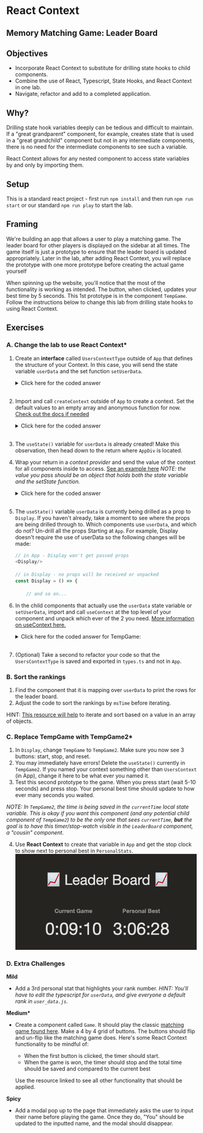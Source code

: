# React Context

## Memory Matching Game: Leader Board

## Objectives

- Incorporate React Context to substitute for drilling state hooks to child components.
- Combine the use of React, Typescript, State Hooks, and React Context in one lab.
- Navigate, refactor and add to a completed application.

## Why?

Drilling state hook variables deeply can be tedious and difficult to maintain. If a "great grandparent" component, for example, creates state that is used in a "great grandchild" component but not in any intermediate components, there is no need for the intermediate components to see such a variable. 

React Context allows for any nested component to access state variables by and only by importing them.  

## Setup

This is a standard react project - first run `npm install` and then run `npm run start` or our standard `npm run play` to start the lab.

## Framing

We're building an app that allows a user to play a matching game. The leader board for other players is displayed on the sidebar at all times. The game itself is just a prototype to ensure that the leader board is updated appropriately. Later in the lab, after adding React Context, you will replace the prototype with one more prototype before creating the actual game yourself

When spinning up the website, you'll notice that the most of the functionality is working as intended. The button, when clicked, updates your best time by 5 seconds. This 1st prototype is in the component `TempGame`. Follow the instructions below to change this lab from drilling state hooks to using React Context.

## Exercises

### A. Change the lab to use React Context*

1. Create an **interface** called `UsersContextType` outside of `App` that defines the structure of your Context. In this case, you will send the state variable `userData` and the set function `setUserData`.

    <details>
    <summary>Click here for the coded answer</summary>

    ```js
    // Note: UserInfo[] is already imported
    export interface UsersContextType {
        userData: UserInfo[];
        setUserData: (userData:UserInfo[]) => void;
    }
    ```
    </details>
    <br>

2. Import and call `createContext` outside of `App` to create a context. Set the default values to an empty array and anonymous function for now. [Check out the docs if needed](https://beta.reactjs.org/reference/react/createContext)

    <details>
    <summary>Click here for the coded answer</summary>

    ```js
    export const UsersContext = createContext<UsersContextType>({
        userData:[],
        setUserData:(userData:UserInfo[]) => undefined,
    });
    ```
    </details>
    <br>

3. The `useState()` variable for `userData` is already created! Make this observation, then head down to the return where `AppDiv` is located. 

4. Wrap your return in a _context provider_ and send the value of the context for all components inside to access. [See an example here](https://beta.reactjs.org/reference/react/createContext) _NOTE: the value you pass should be an object that holds both the state variable and the setState function._

    <details>
    <summary>Click here for the coded answer</summary>

    ```javascript
    <UsersContext.Provider value={ {userData: userData, setUserData:(uD) => {setUserData(uD)} }}>
      <AppDiv>
        <Title>🤯 Memory Matching Game</Title>
        <Display userData={userData} setUserData={setUserData} />
      </AppDiv>
    </UsersContext.Provider>
    ```
    </details>
    <br>

5. The `useState()` variable `userData` is currently being drilled as a prop to `Display`. If you haven't already, take a moment to see where the props are being drilled through to. Which components use `userData`, and which do not? Un-drill all the props Starting at `App`. For example, Display doesn't require the use of userData so the following changes will be made:
    ```js
    // in App - Display won't get passed props
    <Display/>

    // in Display - no props will be received or unpacked
    const Display = () => {

        // and so on...
    ```

6. In the child components that actually use the `userData` state variable or `setUserData`, import and call `useContext` at the top level of your component and unpack which ever of the 2 you need. [More information on useContext here.](https://beta.reactjs.org/reference/react/useContext)

    <details >
    <summary> Click here for the coded answer for TempGame: </summary>

    ```javascript
    import { useContext } from "react";
    import { UsersContextType } from "../App/App";

    const TempGame = () => {

        const state: UsersContextType = useContext(UsersContext);
        const {userData, setUserData} = state;
    ```
    _NOTE: These imports can be combined with any other imports that may be coming from the same place._
    </details>
    <br>

7. (Optional) Take a second to refactor your code so that the `UsersContextType` is saved and exported in `types.ts` and not in `App`. 

### B. Sort the rankings

1. Find the component that it is mapping over `userData` to print the rows for the leader board. 
2. Adjust the code to sort the rankings by `msTime` before iterating.

HINT: [This resource will help](https://flaviocopes.com/how-to-sort-array-of-objects-by-property-javascript/) to iterate and sort based on a value in an array of objects.

### C. Replace TempGame with TempGame2*

1. In `Display`, change `TempGame` to `TempGame2`. Make sure you now see 3 buttons: start, stop, and reset.
2. You may immediately have errors! Delete the `useState()` currently in `TempGame2`. If you named your context something other than `UsersContext` (in App), change it here to be what ever you named it.
3. Test this second prototype to the game. When you press start (wait 5-10 seconds) and press stop. Your personal best time should update to how ever many seconds you waited.  

_NOTE: In `TempGame2`, the time is being saved in the `currentTime` local state variable. This is okay if you want this component (and any potential child component of `TempGame2`) to be the only one that sees `currentTime`, **but** the goal is to have this timer/stop-watch visible in the `LeaderBoard` component, a "cousin" component._

4. Use **React Context** to create that variable in `App` and get the stop clock to show next to personal best in `PersonalStats`.
![Time Picture](./TimerPicture.png)

### D. Extra Challenges

**Mild**
- Add a 3rd personal stat that highlights your rank number. _HINT: You'll have to edit the typescript for `userData`, and give everyone a default rank in `user_data.js`._

**Medium\***
- Create a component called `Game`. It should play the classic [matching game found here](https://www.memozor.com/memory-games/big-or-giant/everyday-objects). Make a 4 by 4 grid of buttons. The buttons should flip and un-flip like the matching game does. Here's some React Context functionality to be mindful of:
    - When the first button is clicked, the timer should start.
    - When the game is won, the timer should stop and the total time should be saved and compared to the current best

    Use the resource linked to see all other functionality that should be applied.

**Spicy**
- Add a modal pop up to the page that immediately asks the user to input their name before playing the game. Once they do, "You" should be updated to the inputted name, and the modal should disappear.